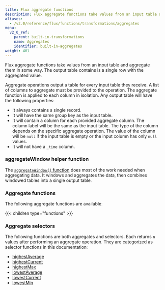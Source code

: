 ```yaml
---
title: Flux aggregate functions
description: Flux aggregate functions take values from an input table and aggregate them in some way.
aliases:
  - /v2.0/reference/flux/functions/transformations/aggregates
menu:
  v2_0_ref:
    parent: built-in-transformations
    name: Aggregates
    identifier: built-in-aggregates
weight: 401
---
```


Flux aggregate functions take values from an input table and aggregate them in some way.
The output table contains is a single row with the aggregated value.

Aggregate operations output a table for every input table they receive.
A list of columns to aggregate must be provided to the operation.
The aggregate function is applied to each column in isolation.
Any output table will have the following properties:

- It always contains a single record.
- It will have the same group key as the input table.
- It will contain a column for each provided aggregate column.
  The column label will be the same as the input table.
  The type of the column depends on the specific aggregate operation.
  The value of the column will be `null` if the input table is empty or the input column has only `null` values.
- It will not have a `_time` column.

### aggregateWindow helper function
The [`aggregateWindow()` function](/v2.0/reference/flux/functions/built-in/transformations/aggregates/aggregatewindow)
does most of the work needed when aggregating data.
It windows and aggregates the data, then combines windowed tables into a single output table.

### Aggregate functions
The following aggregate functions are available:

{{< children type="functions" >}}

### Aggregate selectors
The following functions are both aggregates and selectors.
Each returns `n` values after performing an aggregate operation.
They are categorized as selector functions in this documentation:

- [highestAverage](/v2.0/reference/flux/functions/transformations/selectors/highestaverage)
- [highestCurrent](/v2.0/reference/flux/functions/transformations/selectors/highestcurrent)
- [highestMax](/v2.0/reference/flux/functions/transformations/selectors/highestmax)
- [lowestAverage](/v2.0/reference/flux/functions/transformations/selectors/lowestaverage)
- [lowestCurrent](/v2.0/reference/flux/functions/transformations/selectors/lowestcurrent)
- [lowestMin](/v2.0/reference/flux/functions/transformations/selectors/lowestmin)

